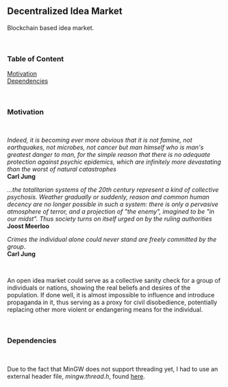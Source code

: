 ## Decentralized Idea Market
Blockchain based idea market.

&nbsp;
&nbsp;

### Table of Content           
[Motivation](#motivation)     
[Dependencies](#dep)      

&nbsp;
&nbsp;


### Motivation <a name="motivation"></a>

&nbsp;

_Indeed, it is becoming ever more obvious that it is not famine, not earthquakes, not microbes, not cancer but man himself who is man's greatest danger to man, for the simple reason that there is no adequate protection against psychic epidemics, which are infinitely more devastating than the worst of natural catastrophes_       
__Carl Jung__



_...the totalitarian systems of the 20th century represent a kind of collective psychosis. Weather gradually or suddenly, reason and common human decency are no longer possible in such a system: there is only a pervasive atmosphere of terror, and a projection of "the enemy", imagined to be "in our midst". Thus society turns on itself urged on by the ruling authorities_        
__Joost Meerloo__


_Crimes the individual alone could never stand are freely committed by the group_.       
__Carl Jung__

&nbsp;

An open idea market could serve as a collective sanity check for a group of individuals or nations, showing the real beliefs and desires of the population. If done well, it is almost impossible to influence and introduce propaganda in it, thus serving as a proxy for civil disobedience,  potentially replacing other more violent or endangering means for the individual.

&nbsp;


### Dependencies <a name="dep"></a>

&nbsp;

Due to the fact that MinGW does not support threading yet, I had to use an external header file, _mingw.thread.h_, found [here](https://github.com/meganz/mingw-std-threads#usage).
